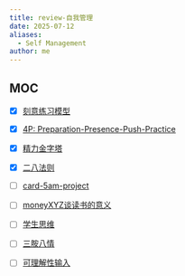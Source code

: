 ```yaml
---
title: review-自我管理
date: 2025-07-12
aliases:
  - Self Management
author: me
---
```

## MOC

- [x] [刻意练习模型](card-@刻意练习-刻意练习.md)
- [x] [4P: Preparation-Presence-Push-Practice](card-@内向者沟通圣经-4P.md)
- [x] [精力金字塔](card-@精力管理-精力金字塔.md)
- [x] [二八法则](card-@二八法则-二八法则.md)

- [ ] [card-5am-project](card-5am-project.md)
- [ ] [moneyXYZ谈读书的意义](moneyXYZ谈读书的意义.md)
- [ ] [学生思维](ref-学生思维.md)
- [ ] [三胺八情](ref-人性矩阵系列-04-情绪.md)
- [ ] [可理解性输入](ref-二语习得.md)


